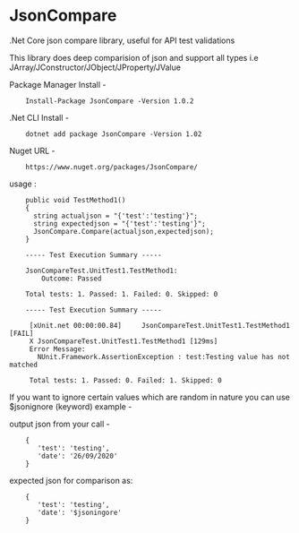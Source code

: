 # JsonCompare

.Net Core json compare library, useful for API test validations

This library does deep comparision of json and support all types i.e JArray/JConstructor/JObject/JProperty/JValue

Package Manager Install -

        Install-Package JsonCompare -Version 1.0.2

.Net CLI Install - 

        dotnet add package JsonCompare -Version 1.02
        
Nuget URL - 

        https://www.nuget.org/packages/JsonCompare/

usage :

        public void TestMethod1()
        {
          string actualjson = "{'test':'testing'}";
          string expectedjson = "{'test':'testing'}";
          JsonCompare.Compare(actualjson,expectedjson);
        }

        ----- Test Execution Summary -----

        JsonCompareTest.UnitTest1.TestMethod1:
            Outcome: Passed

        Total tests: 1. Passed: 1. Failed: 0. Skipped: 0
        
        ----- Test Execution Summary -----
        
         [xUnit.net 00:00:00.84]     JsonCompareTest.UnitTest1.TestMethod1 [FAIL]                                                                                                                                         
         X JsonCompareTest.UnitTest1.TestMethod1 [129ms]                                                                                                                                                                
         Error Message:
           NUnit.Framework.AssertionException : test:Testing value has not matched
         
         Total tests: 1. Passed: 0. Failed: 1. Skipped: 0

If you want to ignore certain values which are random in nature you can use $jsonignore (keyword)
example - 

output json from your call - 

        {
           'test': 'testing',
           'date': '26/09/2020'
        }
        
expected json for comparison as:

        {
           'test': 'testing',
           'date': '$jsoningore'
        }
